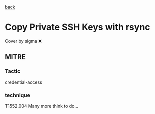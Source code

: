 [back](../index.md)
# Copy Private SSH Keys with rsync
Cover by sigma :x: 
## MITRE
### Tactic
credential-access
### technique
T1552.004
Many more think to do...